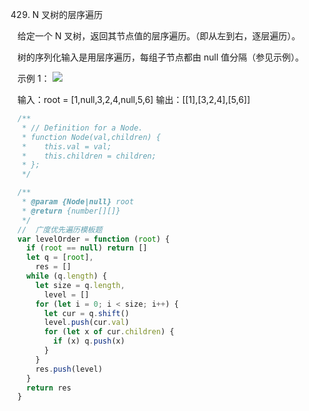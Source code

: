 429. N 叉树的层序遍历

给定一个 N 叉树，返回其节点值的层序遍历。（即从左到右，逐层遍历）。

树的序列化输入是用层序遍历，每组子节点都由 null 值分隔（参见示例）。

示例 1：
![](https://assets.leetcode.com/uploads/2018/10/12/narytreeexample.png)

输入：root = [1,null,3,2,4,null,5,6]
输出：[[1],[3,2,4],[5,6]]

```js
/**
 * // Definition for a Node.
 * function Node(val,children) {
 *    this.val = val;
 *    this.children = children;
 * };
 */

/**
 * @param {Node|null} root
 * @return {number[][]}
 */
//  广度优先遍历模板题
var levelOrder = function (root) {
  if (root == null) return []
  let q = [root],
    res = []
  while (q.length) {
    let size = q.length,
      level = []
    for (let i = 0; i < size; i++) {
      let cur = q.shift()
      level.push(cur.val)
      for (let x of cur.children) {
        if (x) q.push(x)
      }
    }
    res.push(level)
  }
  return res
}
```
